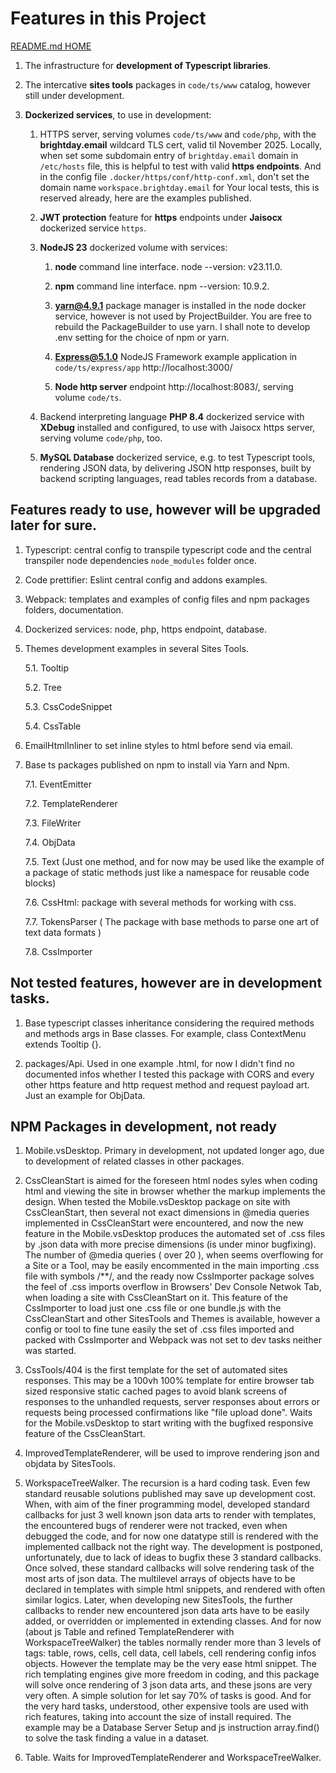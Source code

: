 # Features in this Project

[README.md HOME](./../../README.md)






1. The infrastructure for **development of Typescript libraries**.

2. The intercative **sites tools** packages in `code/ts/www` catalog, however still under development.

3. **Dockerized services**, to use in development:

    1. HTTPS server, serving volumes `code/ts/www` and `code/php`, with the **brightday.email** wildcard TLS cert, valid til November 2025. Locally, when set some subdomain entry of `brightday.email` domain in `/etc/hosts` file, this is helpful to test with valid **https endpoints**. And in the config file `.docker/https/conf/http-conf.xml`, don't set the domain name `workspace.brightday.email` for Your local tests, this is reserved already, here are the examples published.

    2. **JWT protection** feature for **https** endpoints under **Jaisocx** dockerized service `https`.

    3. **NodeJS 23** dockerized volume with services:

        1. **node** command line interface. node --version: v23.11.0.

        2. **npm** command line interface. npm --version: 10.9.2.

        3. **yarn@4.9.1** package manager is installed in the node docker service, however is not used by ProjectBuilder. You are free to rebuild the PackageBuilder to use yarn. I shall note to develop .env setting for the choice of npm or yarn.

        3. **Express@5.1.0** NodeJS Framework example application in `code/ts/express/app` http://localhost:3000/

        4. **Node http server** endpoint http://localhost:8083/, serving volume `code/ts`.

    4. Backend interpreting language **PHP 8.4** dockerized service
    with **XDebug** installed and configured, to use with Jaisocx https server, serving volume `code/php`, too.

    5. **MySQL Database** dockerized service, e.g. to test Typescript tools, rendering JSON data, by delivering JSON http responses, built by backend scripting languages, read tables records from a database.





## Features ready to use, however will be upgraded later for sure.

1. Typescript: central config to transpile typescript code and the central transpiler node dependencies `node_modules` folder once.

2. Code prettifier: Eslint central config and addons examples.

3. Webpack: templates and examples of config files and npm packages folders, documentation.

4. Dockerized services: node, php, https endpoint, database.

5. Themes development examples in several Sites Tools. 

    5.1. Tooltip

    5.2. Tree

    5.3. CssCodeSnippet

    5.4. CssTable

6. EmailHtmlInliner to set inline styles to html before send via email.

7. Base ts packages published on npm to install via Yarn and Npm.

    7.1. EventEmitter

    7.2. TemplateRenderer

    7.3. FileWriter

    7.4. ObjData

    7.5. Text (Just one method, and for now may be used like the example of a package of static methods just like a namespace for reusable code blocks)

    7.6. CssHtml: package with several methods for working with css.

    7.7. TokensParser ( The package with base methods to parse one art of text data formats )

    7.8. CssImporter



## Not tested features, however are in development tasks.

1. Base typescript classes inheritance considering the required methods and methods args in Base classes. For example, class ContextMenu extends Tooltip {}.

2. packages/Api. Used in one example .html, for now I didn't find no documented infos whether I tested this package with CORS and every other https feature and http request method and request payload art. Just an example for ObjData.



## NPM Packages in development, not ready

1. Mobile.vsDesktop. Primary in development, not updated longer ago, due to development of related classes in other packages.

2. CssCleanStart is aimed for the foreseen html nodes syles when coding html and viewing the site in browser whether the markup implements the design. When tested the Mobile.vsDesktop package on site with CssCleanStart, then several not exact dimensions in @media queries implemented in CssCleanStart were encountered, and now the new feature in the Mobile.vsDesktop produces the automated set of .css files by .json data with more precise dimensions (is under minor bugfixing). The number of @media queries ( over 20 ), when seems overflowing for a Site or a Tool, may be easily encommented in the main importing .css file with symbols /**/, and the ready now CssImporter package solves the feel of .css imports overflow in Browsers' Dev Console Netwok Tab, when loading a site with CssCleanStart on it. This feature of the CssImporter to load just one .css file or one bundle.js with the CssCleanStart and other SitesTools and Themes is available, however a config or tool to fine tune easily the set of .css files imported and packed with CssImporter and Webpack was not set to dev tasks neither was started.

3. CssTools/404 is the first template for the set of automated sites responses. This may be a 100vh 100% template for entire browser tab sized responsive static cached pages to avoid blank screens of responses to the unhandled requests, server responses about errors or requests being processed confirmations like "file upload done". Waits for the Mobile.vsDesktop to start writing with the bugfixed responsive feature of the CssCleanStart. 

4. ImprovedTemplateRenderer, will be used to improve rendering json and objdata by SitesTools.

5. WorkspaceTreeWalker. The recursion is a hard coding task. Even few standard reusable solutions published may save up development cost. When, with aim of the finer programming model, developed standard callbacks for just 3 well known json data arts to render with templates, the encountered bugs of renderer were not tracked, even when debugged the code, and for now one datatype still is rendered with the implemented callback not the right way. The development is postponed, unfortunately, due to lack of ideas to bugfix these 3 standard callbacks. Once solved, these standard callbacks will solve rendering task of the most arts of json data. The multilevel arrays of objects have to be declared in templates with simple html snippets, and rendered with often similar logics. Later, when developing new SitesTools, the further callbacks to render new encountered json data arts have to be easily added, or overridden or implemented in extending classes. And for now (about js Table and refined TemplateRenderer with WorkspaceTreeWalker) the tables normally render more than 3 levels of tags: table, rows, cells, cell data, cell labels, cell rendering config infos objects. However the template may be the very ease html snippet. The rich templating engines give more freedom in coding, and this package will solve once rendering of 3 json data arts, and these jsons are very very often. A simple solution for let say 70% of tasks is good. And for the very hard tasks, understood, other expensive tools are used with rich features, taking into account the size of install required. The example may be a Database Server Setup and js instruction array.find() to solve the task finding a value in a dataset.

6. Table. Waits for ImprovedTemplateRenderer and WorkspaceTreeWalker.


